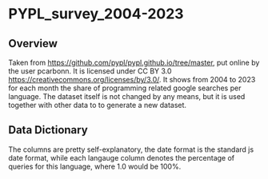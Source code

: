 # PYPL_survey_2004-2023

## Overview

Taken from https://github.com/pypl/pypl.github.io/tree/master, put online by the user pcarbonn. It is licensed under CC BY 3.0 https://creativecommons.org/licenses/by/3.0/. It shows from 2004 to 2023 for each month the share of programming related google searches per language. The dataset itself is not changed by any means, but it is used together with other data to to generate a new dataset.

## Data Dictionary

The columns are pretty self-explanatory, the date format is the standard js date format, while each langauge column denotes the percentage of queries for this language, where 1.0 would be 100%.